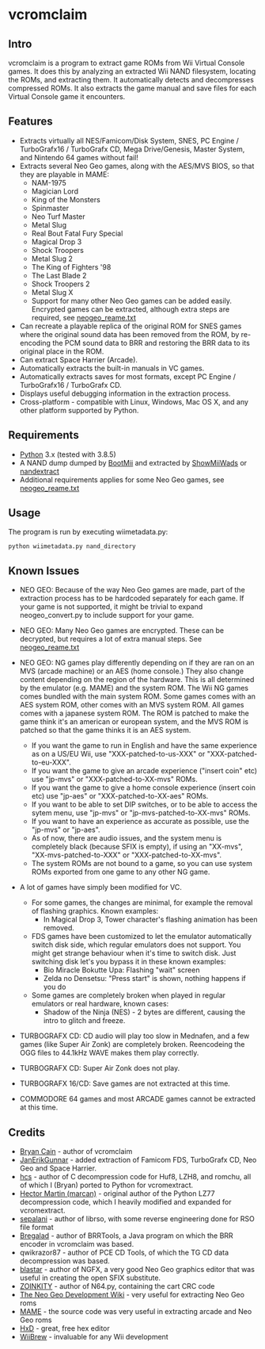 vcromclaim
==========

Intro
-----
vcromclaim is a program to extract game ROMs from Wii Virtual Console games. 
It does this by analyzing an extracted Wii NAND filesystem, locating the ROMs, 
and extracting them.  It automatically detects and decompresses compressed ROMs.
It also extracts the game manual and save files for each Virtual Console game 
it encounters.

Features
--------
* Extracts virtually all NES/Famicom/Disk System, SNES, PC Engine /
  TurboGrafx16 / TurboGrafx CD, Mega Drive/Genesis, Master System, and
  Nintendo 64 games without fail!
* Extracts several Neo Geo games, along with the AES/MVS BIOS, so that they are
  playable in MAME:
  * NAM-1975
  * Magician Lord
  * King of the Monsters
  * Spinmaster
  * Neo Turf Master
  * Metal Slug
  * Real Bout Fatal Fury Special
  * Magical Drop 3
  * Shock Troopers
  * Metal Slug 2
  * The King of Fighters '98
  * The Last Blade 2
  * Shock Troopers 2
  * Metal Slug X
  * Support for many other Neo Geo games can be added easily. Encrypted games
  can be extracted, although extra steps are required, see [neogeo_reame.txt](neogeo_readme.txt)
* Can recreate a playable replica of the original ROM for SNES games where the 
  original sound data has been removed from the ROM, by re-encoding the PCM 
  sound data to BRR and restoring the BRR data to its original place in the ROM.
* Can extract Space Harrier (Arcade).
* Automatically extracts the built-in manuals in VC games.
* Automatically extracts saves for most formats, except PC Engine / TurboGrafx16
  / TurboGrafx CD.
* Displays useful debugging information in the extraction process.
* Cross-platform - compatible with Linux, Windows, Mac OS X, and any other 
  platform supported by Python.

Requirements
------------
* [Python](http://python.org) 3.x (tested with 3.8.5)
* A NAND dump dumped by [BootMii](http://bootmii.org) and extracted by 
  [ShowMiiWads](http://code.google.com/p/showmiiwads) or [nandextract](http://github.com/Plombo/showmiiwads)
* Additional requirements applies for some Neo Geo games, see [neogeo_reame.txt](neogeo_readme.txt)

Usage
-----
The program is run by executing wiimetadata.py:  

    python wiimetadata.py nand_directory

Known Issues
------------
* NEO GEO: Because of the way Neo Geo games are made, part of the extraction
  process has to be hardcoded separately for each game. If your game is not
  supported, it might be trivial to expand neogeo_convert.py to include support
  for your game.
* NEO GEO: Many Neo Geo games are encrypted. These can be decrypted, but requires
  a lot of extra manual steps. See [neogeo_reame.txt](neogeo_readme.txt)
* NEO GEO:
  NG games play differently depending on if they are ran on an MVS (arcade machine) or an AES (home console.)
  They also change content depending on the region of the hardware.
  This is all determined by the emulator (e.g. MAME) and the system ROM.
  The Wii NG games comes bundled with the main system ROM. Some games comes with an AES system ROM, other comes with an MVS system ROM.
  All games comes with a japanese system ROM.
  The ROM is patched to make the game think it's an american or european system, and the MVS ROM is patched so that the game thinks it is an AES system.

  * If you want the game to run in English and have the same experience as on a US/EU Wii, use "XXX-patched-to-us-XXX" or "XXX-patched-to-eu-XXX".
  * If you want the game to give an arcade experience ("insert coin" etc) use "jp-mvs" or "XXX-patched-to-XX-mvs" ROMs.
  * If you want the game to give a home console experience (insert coin etc) use "jp-aes" or "XXX-patched-to-XX-aes" ROMs.
  * If you want to be able to set DIP switches, or to be able to access the sytem menu, use "jp-mvs" or "jp-mvs-patched-to-XX-mvs" ROMs.
  * If you want to have an experience as accurate as possible, use the "jp-mvs" or "jp-aes".
  * As of now, there are audio issues, and the system menu is completely black (because SFIX is empty), if using an "XX-mvs", "XX-mvs-patched-to-XXX" or "XXX-patched-to-XX-mvs".
  * The system ROMs are not bound to a game, so you can use system ROMs exported from one game to any other NG game.

* A lot of games have simply been modified for VC.
  * For some games, the changes are minimal, for example the removal of flashing
    graphics. Known examples:
    * In Magical Drop 3, Tower character's flashing animation has been removed.
  * FDS games have been customized to let the emulator automatically switch disk
    side, which regular emulators does not support. You might get strange
    behaviour when it's time to switch disk. Just switching disk let's you bypass
    it in these known examples:
    * Bio Miracle Bokutte Upa: Flashing "wait" screen
    * Zelda no Densetsu: "Press start" is shown, nothing happens if you do
  * Some games are completely broken when played in regular emulators or real hardware, known
    cases:
    * Shadow of the Ninja (NES) - 2 bytes are different, causing the intro to
      glitch and freeze.
* TURBOGRAFX CD: CD audio will play too slow in Mednafen, and a few games (like Super Air Zonk) are completely broken.
  Reencodeing the OGG files to 44.1kHz WAVE makes them play correctly.
* TURBOGRAFX CD: Super Air Zonk does not play.
* TURBOGRAFX 16/CD: Save games are not extracted at this time.
* COMMODORE 64 games and most ARCADE games cannot be extracted at this time.

Credits
-------
* [Bryan Cain](https://github.com/Plombo) - author of vcromclaim
* [JanErikGunnar](https://github.com/JanErikGunnar) - added extraction of Famicom FDS,
  TurboGrafx CD, Neo Geo and Space Harrier.
* [hcs](http://hcs64.com) - author of C decompression code for Huf8, LZH8, and 
  romchu, all of which I (Bryan) ported to Python for vcromextract.
* [Hector Martin (marcan)](http://marcansoft.com/blog) - original author of the 
  Python LZ77 decompression code, which I heavily modified and expanded for 
  vcromextract.
* [sepalani](https://github.com/sepalani/librso/blob/master/rvl/rso.py) - author of librso, 
  with some reverse engineering done for RSO file format
* [Bregalad](http://www.romhacking.net/community/1067) - author of BRRTools, 
  a Java program on which the BRR encoder in vcromclaim was based.
* qwikrazor87 - author of PCE CD Tools, of which the TG CD data decompression
  was based.
* [blastar](http://www.yaronet.com/topics/185388-ngfx-neogeoneogeocd-graphicseditor) - author of NGFX,
  a very good Neo Geo graphics editor that was useful in creating the open SFIX substitute.
* [ZOINKITY](https://pastebin.com/hcRjjTWg) - author of N64.py, containing the cart CRC code
* [The Neo Geo Development Wiki](https://wiki.neogeodev.org) - very useful for extracting Neo Geo roms
* [MAME](https://www.mamedev.org/) - the source code was very useful in extracting
  arcade and Neo Geo roms
* [HxD](https://mh-nexus.de/en/hxd/) - great, free hex editor
* [WiiBrew](https://wiibrew.org) - invaluable for any Wii development


